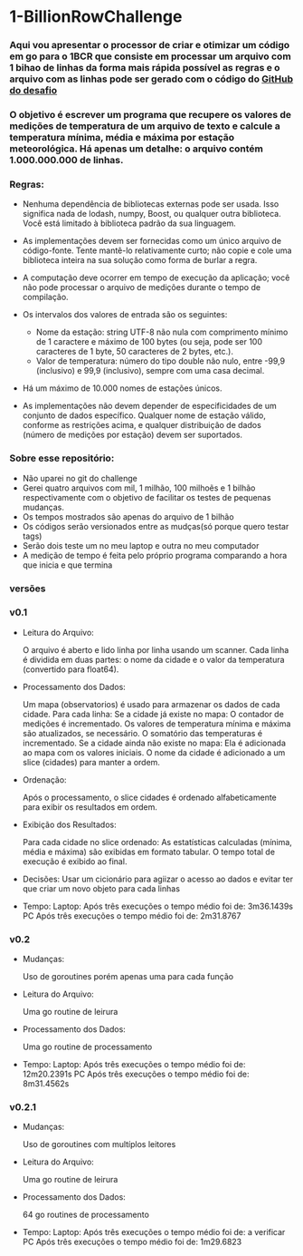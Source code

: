 # 1-BillionRowChallenge

### Aqui vou apresentar o processor de criar e otimizar um código em go para o 1BCR que consiste em processar um arquivo com 1 bihao de linhas da forma mais rápida possível as regras e o arquivo com as linhas pode ser gerado com o código do [GitHub do desafio](https://github.com/AlexanderYastrebov/1brc#submitting)  

### O objetivo é escrever um programa que recupere os valores de medições de temperatura de um arquivo de texto e calcule a temperatura mínima, média e máxima por estação meteorológica. Há apenas um detalhe: o arquivo contém 1.000.000.000 de linhas.
### Regras:
- Nenhuma dependência de bibliotecas externas pode ser usada. Isso significa nada de lodash, numpy, Boost, ou qualquer outra biblioteca. Você está limitado à biblioteca padrão da sua linguagem.

- As implementações devem ser fornecidas como um único arquivo de código-fonte. Tente mantê-lo relativamente curto; não copie e cole uma biblioteca inteira na sua solução como forma de burlar a regra.

- A computação deve ocorrer em tempo de execução da aplicação; você não pode processar o arquivo de medições durante o tempo de compilação.

- Os intervalos dos valores de entrada são os seguintes:
  - Nome da estação: string UTF-8 não nula com comprimento mínimo de 1 caractere e máximo de 100 bytes (ou seja, pode ser 100 caracteres de 1 byte, 50 caracteres de 2 bytes, etc.).
  - Valor de temperatura: número do tipo double não nulo, entre -99,9 (inclusivo) e 99,9 (inclusivo), sempre com uma casa decimal.

- Há um máximo de 10.000 nomes de estações únicos.

- As implementações não devem depender de especificidades de um conjunto de dados específico. Qualquer nome de estação válido, conforme as restrições acima, e qualquer distribuição de dados (número de medições por estação) devem ser suportados.

### Sobre esse repositório:
- Não uparei no git do challenge
- Gerei quatro arquivos com mil, 1 milhão, 100 milhoẽs e 1 bilhão respectivamente com o objetivo de facilitar os testes de pequenas mudanças.
- Os tempos mostrados são apenas do arquivo de 1 bilhão
- Os códigos serão versionados entre as mudças(só porque quero testar tags)
- Serão dois teste um no meu laptop e outra no meu computador
- A medição de tempo é feita pelo próprio programa comparando a hora que inicia e que termina

### versões 

### v0.1 
- Leitura do Arquivo:

    O arquivo é aberto e lido linha por linha usando um scanner.
    Cada linha é dividida em duas partes: o nome da cidade e o valor da temperatura (convertido para float64).

- Processamento dos Dados:

    Um mapa (observatorios) é usado para armazenar os dados de cada cidade.
    Para cada linha:
        Se a cidade já existe no mapa:
            O contador de medições é incrementado.
            Os valores de temperatura mínima e máxima são atualizados, se necessário.
            O somatório das temperaturas é incrementado.
        Se a cidade ainda não existe no mapa:
            Ela é adicionada ao mapa com os valores iniciais.
            O nome da cidade é adicionado a um slice (cidades) para manter a ordem.

- Ordenação:

    Após o processamento, o slice cidades é ordenado alfabeticamente para exibir os resultados em ordem.

- Exibição dos Resultados:

    Para cada cidade no slice ordenado:
        As estatísticas calculadas (mínima, média e máxima) são exibidas em formato tabular.
        O tempo total de execução é exibido ao final.

- Decisões:
    Usar um cicionário para agiizar o acesso ao dados e evitar ter que criar um novo objeto para cada linhas

- Tempo:
    Laptop: Após três execuções o tempo médio foi de: 3m36.1439s
    PC Após três execuções o tempo médio foi de: 2m31.8767

### v0.2 
- Mudanças:

  Uso de goroutines porém apenas uma para cada função
  
- Leitura do Arquivo:

  Uma go routine de leirura

- Processamento dos Dados:

    Uma go routine de processamento

- Tempo:
    Laptop: Após três execuções o tempo médio foi de: 12m20.2391s
    PC Após três execuções o tempo médio foi de: 8m31.4562s

### v0.2.1 
- Mudanças:

  Uso de goroutines com multíplos leitores
  
- Leitura do Arquivo:

  Uma go routine de leirura

- Processamento dos Dados:

    64 go routines de processamento

- Tempo:
    Laptop: Após três execuções o tempo médio foi de: a verificar
    PC Após três execuções o tempo médio foi de: 1m29.6823

  

